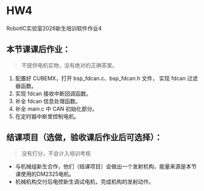 # HW4
RobotIC实验室2026新生培训软件作业4

## 本节课课后作业：

> 不提供电机实物，没有绝对的正确答案。

1. 配置好 CUBEMX，打开 bsp_fdcan.c、bsp_fdcan.h 文件， 实现 fdcan 过滤器函数。
2. 实现 fdcan 接收中断回调函数。
3. 补全 fdcan 信息处理函数。
4. 补全 main.c 中 CAN 初始化部分。
5. 在定时器中断里控制电机。

## 结课项目（选做，验收课后作业后可选择）：

> 没有打分，不会计入培训考核

- 与机械组新生合作，他们（结课项目）会做出一个发射机构，能量来源是本节课使用的DM2325电机。
- 机械机构交付后电控新生调试电机，完成机构的发射动作。
